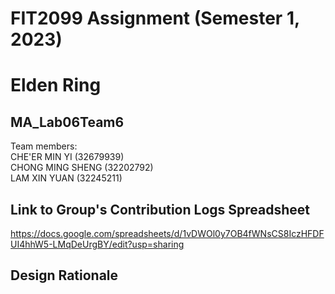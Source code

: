 # FIT2099 Assignment (Semester 1, 2023)
# Elden Ring

## MA_Lab06Team6
Team members:
<br>CHE'ER MIN YI (32679939)
<br>CHONG MING SHENG (32202792)
<br>LAM XIN YUAN (32245211)

## Link to Group's Contribution Logs Spreadsheet
https://docs.google.com/spreadsheets/d/1vDWOl0y7OB4fWNsCS8IczHFDFUI4hhW5-LMqDeUrgBY/edit?usp=sharing

## Design Rationale